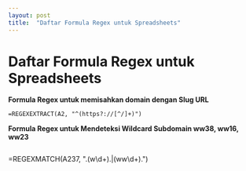 ```yaml
---
layout: post
title:  "Daftar Formula Regex untuk Spreadsheets"
---
```


# Daftar Formula Regex untuk Spreadsheets
**Formula Regex untuk memisahkan domain dengan Slug URL**
```
=REGEXEXTRACT(A2, "^(https?://[^/]+)")
```
**Formula Regex untuk Mendeteksi Wildcard Subdomain ww38, ww16, ww23**
```
```
=REGEXMATCH(A237, "\.(w\d+)\.|(ww\d+)\.")
```


